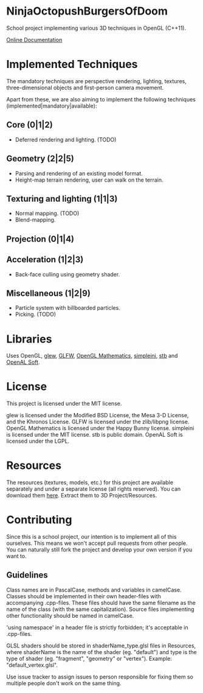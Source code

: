 NinjaOctopushBurgersOfDoom
==========================

School project implementing various 3D techniques in OpenGL (C++11).

[Online Documentation](https://dl.dropboxusercontent.com/u/43861031/NinjaBurgers/Documentation/index.html)

Implemented Techniques
======================
The mandatory techniques are perspective rendering, lighting, textures, three-dimensional objects and first-person camera movement.

Apart from these, we are also aiming to implement the following techniques (implemented|mandatory|available):

Core (0|1|2)
------------
* Deferred rendering and lighting. (TODO)

Geometry (2|2|5)
----------------
* Parsing and rendering of an existing model format.
* Height-map terrain rendering, user can walk on the terrain.

Texturing and lighting (1|1|3)
------------------------------
* Normal mapping. (TODO)
* Blend-mapping.

Projection (0|1|4)
------------------

Acceleration (1|2|3)
--------------------
* Back-face culling using geometry shader.

Miscellaneous (1|2|9)
---------------------
* Particle system with billboarded particles.
* Picking. (TODO)

Libraries
=========
Uses OpenGL, [glew](http://glew.sourceforge.net/), [GLFW](http://www.glfw.org/), [OpenGL Mathematics](http://glm.g-truc.net/0.9.6/index.html), [simpleini](https://github.com/brofield/simpleini),  [stb](https://github.com/nothings/stb) and [OpenAL Soft](http://kcat.strangesoft.net/openal.html).

License
=======
This project is licensed under the MIT license.

glew is licensed under the Modified BSD License, the Mesa 3-D License, and the Khronos License. GLFW is licensed under the zlib/libpng license. OpenGL Mathematics is licensed under the Happy Bunny license. simpleini is licensed under the MIT license. stb is public domain. OpenAL Soft is licensed under the LGPL.

Resources
=========
The resources (textures, models, etc.) for this project are available separately and under a separate license (all rights reserved). You can download them [here](https://www.dropbox.com/sh/be6nx0qehx18kef/AABQPizx1kvYIurCqlS8N6uga?dl=1). Extract them to 3D Project/Resources.

Contributing
============
Since this is a school project, our intention is to implement all of this ourselves. This means we won't accept pull requests from other people. You can naturally still fork the project and develop your own version if you want to.

Guidelines
----------
Class names are in PascalCase, methods and variables in camelCase. Classes should be implemented in their own header-files with accompanying .cpp-files. These files should have the same filename as the name of the class (with the same capitalization). Source files implementing other functionality should be named in camelCase.

'using namespace' in a header file is strictly forbidden; it's acceptable in .cpp-files.

GLSL shaders should be stored in shaderName_type.glsl files in Resources, where shaderName is the name of the shader (eg. "default") and type is the type of shader (eg. "fragment", "geometry" or "vertex"). Example: "default_vertex.glsl".

Use issue tracker to assign issues to person responsible for fixing them so multiple people don't work on the same thing.
